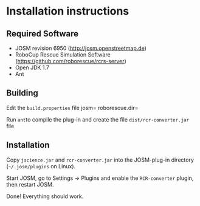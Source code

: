 # Installation instructions

## Required Software

* JOSM revision 6950 (http://josm.openstreetmap.de)
* RoboCup Rescue Simulation Software (https://github.com/roborescue/rcrs-server)
* Open JDK 1.7
* Ant

## Building

Edit the ``build.properties`` file
  josm=<Path to JOSM jar file>
  roborescue.dir=<Path to the rcrs-server root directory>

Run ``ant``to compile the plug-in and create the file ``dist/rcr-converter.jar`` file

## Installation

Copy ``jscience.jar`` and ``rcr-converter.jar`` into the JOSM-plug-in directory
(``~/.josm/plugins`` on Linux).

Start JOSM, go to Settings -> Plugins and enable the ``RCR-converter`` plugin, then restart JOSM.

Done! Everything should work.
